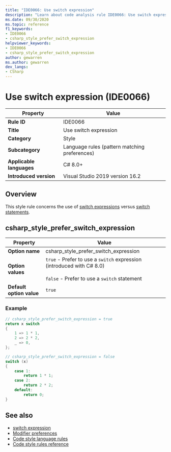 ```yaml
---
title: "IDE0066: Use switch expression"
description: "Learn about code analysis rule IDE0066: Use switch expression"
ms.date: 09/30/2020
ms.topic: reference
f1_keywords:
- IDE0066
- csharp_style_prefer_switch_expression
helpviewer_keywords:
- IDE0066
- csharp_style_prefer_switch_expression
author: gewarren
ms.author: gewarren
dev_langs:
- CSharp
---
```

# Use switch expression (IDE0066)

|Property|Value|
|-|-|
| **Rule ID** | IDE0066 |
| **Title** | Use switch expression |
| **Category** | Style |
| **Subcategory** | Language rules (pattern matching preferences) |
| **Applicable languages** | C# 8.0+ |
| **Introduced version** | Visual Studio 2019 version 16.2 |

## Overview

This style rule concerns the use of [switch expressions](../../../csharp/language-reference/operators/switch-expression.md) versus [switch statements](/dotnet/csharp/language-reference/keywords/switch).

## csharp_style_prefer_switch_expression

|Property|Value|
|-|-|
| **Option name** | csharp_style_prefer_switch_expression |
| **Option values** | `true` - Prefer to use a `switch` expression (introduced with C# 8.0)<br /><br />`false` - Prefer to use a `switch` statement |
| **Default option value** | `true` |

### Example

```csharp
// csharp_style_prefer_switch_expression = true
return x switch
{
    1 => 1 * 1,
    2 => 2 * 2,
    _ => 0,
};

// csharp_style_prefer_switch_expression = false
switch (x)
{
    case 1:
        return 1 * 1;
    case 2:
        return 2 * 2;
    default:
        return 0;
}
```

## See also

- [switch expression](../../../csharp/language-reference/operators/switch-expression.md)
- [Modifier preferences](modifier-preferences.md)
- [Code style language rules](language-rules.md)
- [Code style rules reference](index.md)

